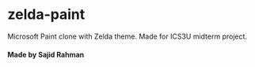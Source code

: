 # zelda-paint
Microsoft Paint clone with Zelda theme. Made for ICS3U midterm project.

#### Made by Sajid Rahman
